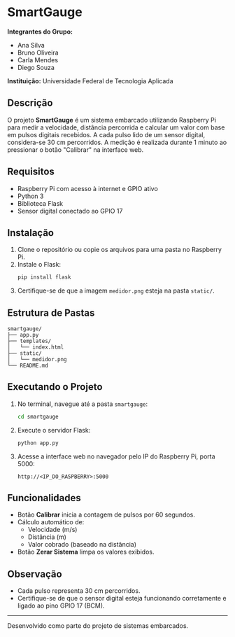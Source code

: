 # SmartGauge

**Integrantes do Grupo:**
- Ana Silva
- Bruno Oliveira
- Carla Mendes
- Diego Souza

**Instituição:**
Universidade Federal de Tecnologia Aplicada

## Descrição
O projeto **SmartGauge** é um sistema embarcado utilizando Raspberry Pi para medir a velocidade, distância percorrida e calcular um valor com base em pulsos digitais recebidos. A cada pulso lido de um sensor digital, considera-se 30 cm percorridos. A medição é realizada durante 1 minuto ao pressionar o botão "Calibrar" na interface web.

## Requisitos
- Raspberry Pi com acesso à internet e GPIO ativo
- Python 3
- Biblioteca Flask
- Sensor digital conectado ao GPIO 17

## Instalação
1. Clone o repositório ou copie os arquivos para uma pasta no Raspberry Pi.
2. Instale o Flask:
   ```bash
   pip install flask
   ```
3. Certifique-se de que a imagem `medidor.png` esteja na pasta `static/`.

## Estrutura de Pastas
```
smartgauge/
├── app.py
├── templates/
│   └── index.html
├── static/
│   └── medidor.png
└── README.md
```

## Executando o Projeto
1. No terminal, navegue até a pasta `smartgauge`:
   ```bash
   cd smartgauge
   ```
2. Execute o servidor Flask:
   ```bash
   python app.py
   ```
3. Acesse a interface web no navegador pelo IP do Raspberry Pi, porta 5000:
   ```
   http://<IP_DO_RASPBERRY>:5000
   ```

## Funcionalidades
- Botão **Calibrar** inicia a contagem de pulsos por 60 segundos.
- Cálculo automático de:
  - Velocidade (m/s)
  - Distância (m)
  - Valor cobrado (baseado na distância)
- Botão **Zerar Sistema** limpa os valores exibidos.

## Observação
- Cada pulso representa 30 cm percorridos.
- Certifique-se de que o sensor digital esteja funcionando corretamente e ligado ao pino GPIO 17 (BCM).

---
Desenvolvido como parte do projeto de sistemas embarcados.
